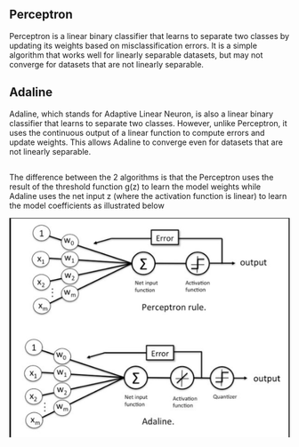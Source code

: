 ## Perceptron

Perceptron is a linear binary classifier that learns to separate two classes by updating its weights based on misclassification errors. It is a simple algorithm that works well for linearly separable datasets, but may not converge for datasets that are not linearly separable.

## Adaline

Adaline, which stands for Adaptive Linear Neuron, is also a linear binary classifier that learns to separate two classes. However, unlike Perceptron, it uses the continuous output of a linear function to compute errors and update weights. This allows Adaline to converge even for datasets that are not linearly separable.

##
The difference between the 2 algorithms is that the Perceptron uses the result of the threshold function g(z) to learn the model weights while Adaline uses the net input z (where the activation function is linear) to learn the model coefficients as illustrated below

![Perceptron VS Adaline](Perceptron_Adaline.png)
